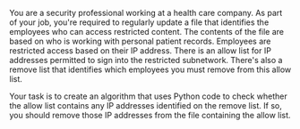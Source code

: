 <p>You are a security professional working at a health care company. As part of your job, you're required to regularly update a file that identifies the employees who can access restricted content. The contents of the file are based on who is working with personal patient records. Employees are restricted access based on their IP address. There is an allow list for IP addresses permitted to sign into the restricted subnetwork. There's also a remove list that identifies which employees you must remove from this allow list.</p>
<p>
Your task is to create an algorithm that uses Python code to check whether the allow list contains any IP addresses identified on the remove list. If so, you should remove those IP addresses from the file containing the allow list.
</p>